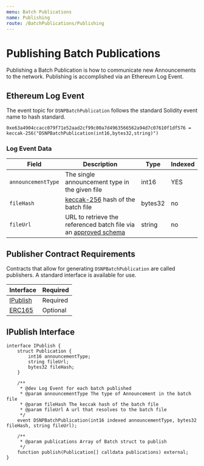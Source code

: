 ```yaml
---
menu: Batch Publications
name: Publishing
route: /BatchPublications/Publishing
---
```


# Publishing Batch Publications

Publishing a Batch Publication is how to communicate new Announcements to the network.
Publishing is accomplished via an Ethereum Log Event.

## Ethereum Log Event

The event topic for `DSNPBatchPublication` follows the standard Solidity event name to hash standard.
```
0xe63a4904ccacc079f71e52aad2cf99c00a7d4963566562a94d7c07610f1df576 = keccak-256("DSNPBatchPublication(int16,bytes32,string)")
```

### Log Event Data

| Field | Description | Type | Indexed |
| ------------- |------------- | ---- | --- |
| `announcementType` | The single announcement type in the given file | int16 | YES
| `fileHash` | [keccak-256](https://keccak.team/files/Keccak-submission-3.pdf) hash of the batch file | bytes32 | no
| `fileUrl` | URL to retrieve the referenced batch file via an [approved schema](/BatchPublications/Overview#batch-file-retrieval) | string | no

## Publisher Contract Requirements

Contracts that allow for generating `DSNPBatchPublication` are called publishers.
A standard interface is available for use.

| Interface | Required |
|-----------|----------|
| [IPublish](#ipublish-interface) | Required |
| [ERC165](https://eips.ethereum.org/EIPS/eip-165) | Optional |

## IPublish Interface

```solidity
interface IPublish {
    struct Publication {
        int16 announcementType;
        string fileUrl;
        bytes32 fileHash;
    }

    /**
     * @dev Log Event for each batch published
     * @param announcementType The type of Announcement in the batch file
     * @param fileHash The keccak hash of the batch file
     * @param fileUrl A url that resolves to the batch file
     */
    event DSNPBatchPublication(int16 indexed announcementType, bytes32 fileHash, string fileUrl);

    /**
     * @param publications Array of Batch struct to publish
     */
    function publish(Publication[] calldata publications) external;
}
```
